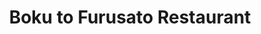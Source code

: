 --- 
title: "Boku to Furusato Restaurant"
publishdate: "2019-7-26T16:48:46+02:00"
src: "https://365manga.net/manga/boku-to-furusato-restaurant"
image: "https://data.365manga.net/images/thumbnails/6843-boku-to-furusato-restaurant.jpg"
description: "From Wildflower Scans: Tomaru Harukaze is extremely shy and terrible with any kind of social interaction. His worried mother sends him to live with his grandparents in the countryside—born and raised in Tokyo, Harukaze worries he'll have trouble adjusting, but that's not the worst part: he will be starting a part-time job at Restaurant Bell, where his grandmother is a regular customer! Not only will he have to learn to…"
---